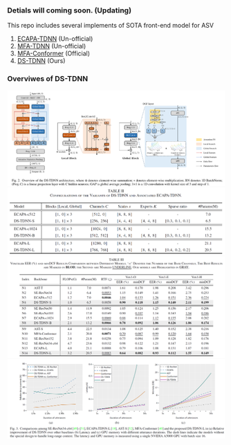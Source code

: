 ### Detials will coming soon. (Updating)
This repo includes several implements of SOTA front-end model for ASV
1. [ECAPA-TDNN](https://arxiv.org/pdf/2005.07143.pdf) (Un-official) 
2. [MFA-TDNN](https://arxiv.org/pdf/2202.01624.pdf) (Un-official)
3. [MFA-Conformer](https://github.com/zyzisyz/mfa_conformer) (Official)
4. [DS-TDNN](https://arxiv.org/pdf/2303.11020v2.pdf) (Ours)

### Overviwes of DS-TDNN
![](/Figs/arch.png)
![](/Figs/Configs.png)
![](/Figs/VoxEER.png)
![](/Figs/SITW.png)
